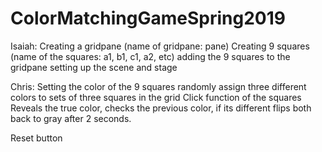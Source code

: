 # ColorMatchingGameSpring2019


Isaiah:
Creating a gridpane (name of gridpane: pane)
Creating 9 squares (name of the squares: a1, b1, c1, a2, etc)
adding the 9 squares to the gridpane
setting up the scene and stage

Chris:
Setting the color of the 9 squares
  randomly assign three different colors to sets of three squares in the grid
Click function of the squares
  Reveals the true color, checks the previous color, if its different flips both back to gray after 2 seconds.

Reset button
